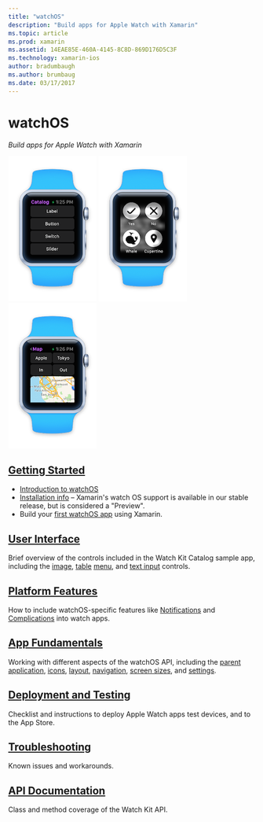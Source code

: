 ```yaml
---
title: "watchOS"
description: "Build apps for Apple Watch with Xamarin"
ms.topic: article
ms.prod: xamarin
ms.assetid: 14EAE85E-460A-4145-8C8D-869D176D5C3F
ms.technology: xamarin-ios
author: bradumbaugh
ms.author: brumbaug
ms.date: 03/17/2017
---
```


# watchOS

_Build apps for Apple Watch with Xamarin_

![Apple Watch picker interface](images/watch1.png) ![Apple Watch buttons](images/watch2.png) ![Apple Watch map interface](images/watch3.png)

<!-- watch images courtesy of http://infinitapps.com/bezel/ -->

##  [Getting Started](~/ios/watchos/get-started/index.md)

* [Introduction to watchOS](~/ios/watchos/get-started/intro-to-watchos.md)
* [Installation info](~/ios/watchos/get-started/installation.md) – Xamarin's watch OS
	support is available in our stable release, but is considered a "Preview".
* Build your [first watchOS app](~/ios/watchos/get-started/hello-watch.md) using Xamarin.

##  [User Interface](~/ios/watchos/user-interface/index.md)

Brief overview of the controls included in the
	Watch Kit Catalog sample app, including the
	[image](~/ios/watchos/user-interface/image.md),
	[table](~/ios/watchos/user-interface/menu.md)
	[menu](~/ios/watchos/user-interface/menu.md), and
	[text input](~/ios/watchos/user-interface/text-input.md) controls.

## [Platform Features](platform/index.md)

How to include watchOS-specific features like
[Notifications](~/ios/watchos/platform/notifications.md) and
[Complications](~/ios/watchos/platform/complications.md) into watch apps.

##  [App Fundamentals](~/ios/watchos/app-fundamentals/index.md)

Working with different aspects of the watchOS API, including
	the [parent application](~/ios/watchos/app-fundamentals/parent-app.md),
	[icons](~/ios/watchos/app-fundamentals/icons.md),
	[layout](~/ios/watchos/app-fundamentals/layout.md),
	[navigation](~/ios/watchos/app-fundamentals/navigation.md),
	[screen sizes](~/ios/watchos/app-fundamentals/screen-sizes.md), and
	[settings](~/ios/watchos/app-fundamentals/settings.md).

##  [Deployment and Testing](~/ios/watchos/deploy-test/index.md)

Checklist and instructions to deploy Apple Watch apps test devices, and to the App Store.

##  [Troubleshooting](~/ios/watchos/troubleshooting.md)

Known issues and workarounds.

##  [API Documentation](https://developer.xamarin.com/api/namespace/WatchKit/)

Class and method coverage of the Watch Kit API.
